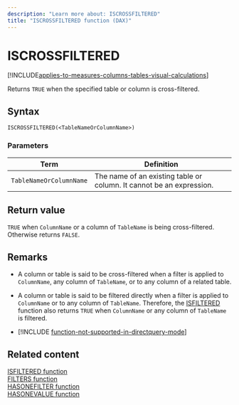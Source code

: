 ```yaml
---
description: "Learn more about: ISCROSSFILTERED"
title: "ISCROSSFILTERED function (DAX)"
---
```

# ISCROSSFILTERED

[!INCLUDE[applies-to-measures-columns-tables-visual-calculations](includes/applies-to-measures-columns-tables-visual-calculations.md)]

Returns `TRUE` when the specified table or column is cross-filtered.
  
## Syntax  
  
```dax
ISCROSSFILTERED(<TableNameOrColumnName>)  
```
  
### Parameters  

|Term|Definition|  
|--------|--------------|  
|`TableNameOrColumnName`|The name of an existing table or column. It cannot be an expression.|
  
## Return value

``TRUE`` when `ColumnName` or a column of `TableName` is being cross-filtered. Otherwise returns `FALSE`.
  
## Remarks  
  
- A column or table is said to be cross-filtered when a filter is applied to `ColumnName`, any column of `TableName`, or to any column of a related table.

- A column or table is said to be filtered directly when a filter is applied to `ColumnName` or to any column of `TableName`. Therefore, the [ISFILTERED](isfiltered-function-dax.md) function also returns `TRUE` when `ColumnName` or any column of `TableName` is filtered.  

- [!INCLUDE [function-not-supported-in-directquery-mode](includes/function-not-supported-in-directquery-mode.md)]

## Related content

[ISFILTERED function](isfiltered-function-dax.md)  
[FILTERS function](filters-function-dax.md)  
[HASONEFILTER function](hasonefilter-function-dax.md)  
[HASONEVALUE function](hasonevalue-function-dax.md)  
